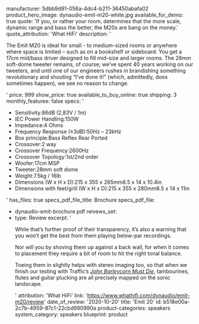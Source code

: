 manufacturer: 5dbb9d91-056a-4dc4-b211-36450abafa02
product_hero_image: dynaudio-emit-m20-white.jpg
available_for_demo: true
quote: 'If you, or rather your room, determines that the more scale, dynamic range and bass the better, the M20s are bang on the money.'
quote_attribution: 'What HiFi'
description: '<p>The Emit M20 is ideal for small - to medium-sized rooms or anywhere where space is limited – such as on a bookshelf or sideboard. You get a 17cm mid/bass driver designed to fill mid-size and larger rooms. The 28mm soft-dome tweeter remains, of course; we’ve spent 40 years working on our tweeters, and until one of our engineers rushes in brandishing something revolutionary and shouting “I’ve done it!” (which, admittedly, does sometimes happen), we see no reason to change.</p>'
price: 999
show_price: true
available_to_buy_online: true
shipping: 3
monthly_featuree: false
specs: '<ul><li>Sensitivity:86dB (2,83V / 1m)</li><li>IEC Power Handling:150W</li><li>Impedance:4 Ohms</li><li>Frequency Response (±3dB):50Hz – 23kHz</li><li>Box principle:Bass Reflex Rear Ported</li><li>Crossover:2 way</li><li>Crossover Frequency:2600Hz</li><li>Crossover Topology:1st/2nd order</li><li>Woofer:17cm MSP</li><li>Tweeter:28mm soft dome</li><li>Weight:7.5kg / 16lb</li><li>Dimensions (W x H x D):215 x 355 x 265mm8.5 x 14 x 10.4in</li><li>Dimensions with feet/grill (W x H x D):215 x 355 x 280mm8.5 x 14 x 11in</li></ul>'
has_files: true
specs_pdf_file_title: Brochure
specs_pdf_file:
  - dynaudio-emit-brochure.pdf
reivews_set:
  -
    type: Review
    excerpt: '<p>While that’s further proof of their transparency, it’s also a warning that you won’t get the best from them playing below-par recordings.</p><p>Nor will you by shoving them up against a back wall, for when it comes to placement they require a bit of room to hit the right tonal balance.</p><p>Toeing them in slightly helps with stereo imaging too, so that when we finish our testing with Traffic’s&nbsp;<a href="https://open.spotify.com/track/4nuoe3vmGgtCdTQqaIIn2D"><em>John Barleycorn Must Die</em></a>, tambourines, flutes and guitar plucking are all precisely mapped on the sonic landscape.</p>'
    attribution: 'What HiFi'
    link: 'https://www.whathifi.com/dynaudio/emit-m20/review'
    date_of_review: '2020-10-20'
title: 'Emit 20'
id: b518e00a-2c7b-4959-87c1-22cbd990990a
product-categories: speakers
system_category: speakers
blueprint: product

